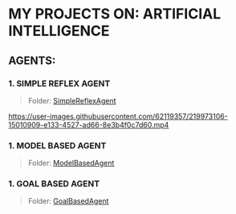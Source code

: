 # MY PROJECTS ON: ARTIFICIAL INTELLIGENCE
## AGENTS:
### 1. SIMPLE REFLEX AGENT
> Folder: [SimpleReflexAgent](https://github.com/EdinsonUwU/ARTIFICIAL_INTELLIGENCE/tree/main/SimpleReflexAgent)
<!---->
https://user-images.githubusercontent.com/62119357/219973106-15010909-e133-4527-ad66-8e3b4f0c7d60.mp4
<!---->
### 1. MODEL BASED AGENT
> Folder: [ModelBasedAgent](https://github.com/EdinsonUwU/ARTIFICIAL_INTELLIGENCE/tree/main/ModelBasedAgent)

### 1. GOAL BASED AGENT
> Folder: [GoalBasedAgent](https://github.com/EdinsonUwU/ARTIFICIAL_INTELLIGENCE/tree/main/GoalBasedAgent)

